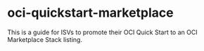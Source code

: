 # oci-quickstart-marketplace
This is a guide for ISVs to promote their OCI Quick Start to an OCI Marketplace Stack listing.
